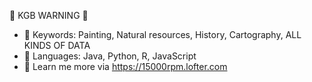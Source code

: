 👀 KGB WARNING 👀

- 💞️ Keywords: Painting, Natural resources, History, Cartography, ALL KINDS OF DATA 
- 🌱 Languages: Java, Python, R, JavaScript
- 👋 Learn me more via https://15000rpm.lofter.com
